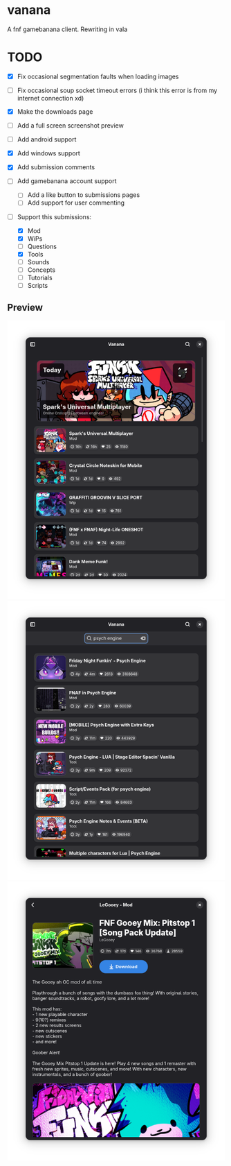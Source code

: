 # vanana

A fnf gamebanana client. Rewriting in vala

# TODO

- [x] Fix occasional segmentation faults when loading images
- [ ] Fix occasional soup socket timeout errors (i think this error is from my internet connection xd)
- [x] Make the downloads page
- [ ] Add a full screen screenshot preview
- [ ] Add android support
- [x] Add windows support
- [x] Add submission comments

- [ ] Add gamebanana account support
    - [ ] Add a like button to submissions pages
    - [ ] Add support for user commenting

- [ ] Support this submissions:
    - [x] Mod
    - [x] WiPs
    - [ ] Questions
    - [x] Tools
    - [ ] Sounds
    - [ ] Concepts
    - [ ] Tutorials
    - [ ] Scripts

## Preview
![preview](./assets/preview1.png)
![search](./assets/preview2.png)
![mod](./assets/preview3.png)
